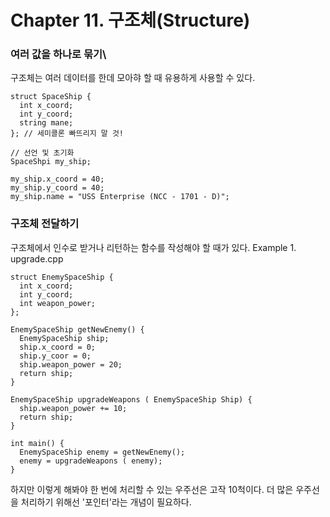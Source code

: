 Chapter 11. 구조체(Structure)
===========================

### 여러 값을 하나로 묶기\
구조체는 여러 데이터를 한데 모아햐 할 때 유용하게 사용할 수 있다.
~~~
struct SpaceShip {
  int x_coord;
  int y_coord;
  string mane;
}; // 세미콜론 빠뜨리지 말 것!

// 선언 및 초기화
SpaceShpi my_ship;

my_ship.x_coord = 40;
my_ship.y_coord = 40;
my_ship.name = "USS Enterprise (NCC - 1701 - D)";
~~~

### 구조체 전달하기
구조체에서 인수로 받거나 리턴하는 함수를 작성해야 할 때가 있다.
Example 1. upgrade.cpp
~~~
struct EnemySpaceShip {
  int x_coord;
  int y_coord;
  int weapon_power;
};

EnemySpaceShip getNewEnemy() {
  EnemySpaceShip ship;
  ship.x_coord = 0;
  ship.y_coor = 0;
  ship.weapon_power = 20;
  return ship;
}

EnemySpaceShip upgradeWeapons ( EnemySpaceShip Ship) {
  ship.weapon_power += 10;
  return ship;
}

int main() {
  EnemySpaceShip enemy = getNewEnemy();
  enemy = upgradeWeapons ( enemy);
}
~~~
하지만 이렇게 해봐야 한 번에 처리할 수 있는 우주선은 고작 10척이다. 더 많은 우주선을 처리하기 위해선 '포인터'라는 개념이 필요하다.
